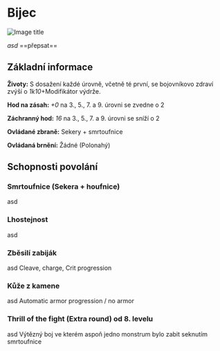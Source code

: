 # Bijec

![Image title](/assets/classes/Slayer.jpeg)

*asd* ==přepsat==

## Základní informace

**Životy:** S dosažení každé úrovně, včetně té první, se bojovníkovo zdraví zvýší o *1k10*+Modifikátor výdrže.

**Hod na zásah:** *+0* na 3., 5., 7. a 9. úrovni se zvedne o 2

**Záchranný hod:** *16* na 3., 5., 7. a 9. úrovni se sníží o 2

**Ovládané zbraně:** Sekery + smrtoufnice

**Ovládaná brnění:** Žádné (Polonahý)

## Schopnosti povolání

### Smrtoufnice (Sekera + houfnice)

asd

### Lhostejnost

asd

### Zběsilí zabiják

asd Cleave, charge, Crit progression

### Kůže z kamene

asd Automatic armor progression / no armor

### Thrill of the fight (Extra round) od 8. levelu

asd Výtězný boj ve kterém aspoň jedno monstrum bylo zabit seknutím smrtoufnice






